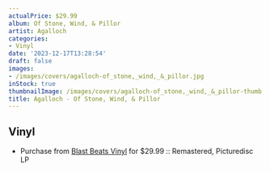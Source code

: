 ```yaml
---
actualPrice: $29.99
album: Of Stone, Wind, & Pillor
artist: Agalloch
categories:
- Vinyl
date: '2023-12-17T13:28:54'
draft: false
images:
- /images/covers/agalloch-of_stone,_wind,_&_pillor.jpg
inStock: true
thumbnailImage: /images/covers/agalloch-of_stone,_wind,_&_pillor-thumb.jpg
title: Agalloch - Of Stone, Wind, & Pillor
---
```


## Vinyl
* Purchase from [Blast Beats Vinyl](https://blastbeatsvinyl.com/products/agalloch-of-stone-wind-pillor-remastered-picturedisc-lp) for $29.99 :: Remastered, Picturedisc LP
